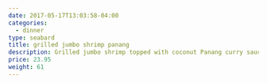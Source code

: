```yaml
---
date: 2017-05-17T13:03:58-04:00
categories:
  - dinner
type: seabard
title: grilled jumbo shrimp panang
description: Grilled jumbo shrimp topped with coconut Panang curry sauce & kaffir lime leave.
price: 23.95
weight: 61
---
```

